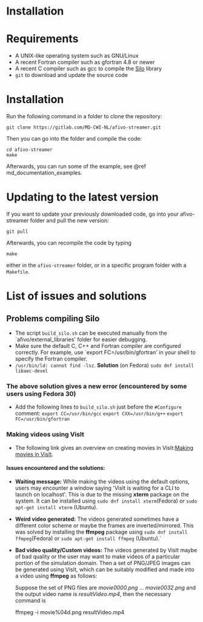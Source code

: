 # Installation

# Requirements

* A UNIX-like operating system such as GNU/Linux
* A recent Fortran compiler such as gfortran 4.8 or newer
* A recent C compiler such as gcc to compile the [Silo](https://wci.llnl.gov/simulation/computer-codes/silo) library
* `git` to download and update the source code

# Installation

Run the following command in a folder to clone the repository:

    git clone https://gitlab.com/MD-CWI-NL/afivo-streamer.git

Then you can go into the folder and compile the code:

    cd afivo-streamer
    make

Afterwards, you can run some of the example, see @ref md_documentation_examples.

# Updating to the latest version

If you want to update your previously downloaded code, go into your afivo-streamer folder and pull the new version:

    git pull

Afterwards, you can recompile the code by typing

    make

either in the `afivo-streamer` folder, or in a specific program folder with a `Makefile`.

# List of issues and solutions

## Problems compiling Silo

* The script `build_silo.sh` can be executed manually from the `afivo/external_libraries' folder for easier debugging. 
* Make sure the default C, C++ and Fortran compiler are configured correctly. For example, use `export FC=/usr/bin/gfortran' in your shell to specify the Fortran compiler.
* `/usr/bin/ld: cannot find -lsz`. **Solution** (on Fedora) `sudo dnf install libaec-devel`

### The above solution gives a new error (encountered by some users using Fedora 30)

* Add the following lines to `build_silo.sh` just before the `#Configure` comment:
    `export CC=/usr/bin/gcc`
    `export CXX=/usr/bin/g++`
    `export FC=/usr/bin/gfortran`
    
### Making videos using VisIt
* The following link gives an overview on creating movies in VisIt:[Making movies in VisIt](https://www.visitusers.org/index.php?title=Making_Movies).

#### Issues encountered and the solutions:

* **Waiting message:** While making the videos using the default options, users may encounter a window saying 'VisIt is waiting for a CLI to launch on localhost'. This is due to the missing **xterm** package on the system. It can be installed using `sudo dnf install xterm`(Fedora) or `sudo apt-get install xterm` (Ubuntu).

* **Weird video generated:** The videos generated sometimes have a different color scheme or maybe the frames are inverted/mirrored. This was solved by installing the **ffmpeg** package using `sudo dnf install ffmpeg`(Fedora) or `sudo apt-get install ffmpeg` (Ubuntu).` 

* **Bad video quality/Custom videos:** The videos generated by VisIt maybe of bad quality or the user may want to make videos of a particular portion of the simulation domain. Then a set of PNG/JPEG images can be generated using VisIt, which can be suitably modified and made into a video using **ffmpeg** as follows:
  
    Suppose the set of PNG files are _movie0000.png_ ... _movie0032.png_ and the output video name is _resultVideo.mp4_, then the necessary command is

    ffmpeg -i movie%04d.png resultVideo.mp4
